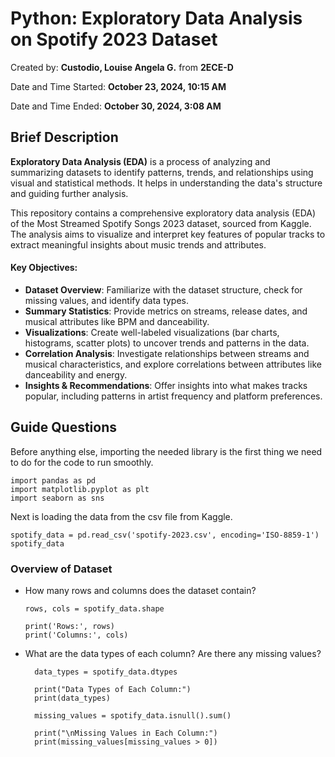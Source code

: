 # Python: Exploratory Data Analysis on Spotify 2023 Dataset

Created by: **Custodio, Louise Angela G.** from **2ECE-D** 

Date and Time Started: **October 23, 2024, 10:15 AM**  

Date and Time Ended: **October 30, 2024, 3:08 AM**

## Brief Description
**Exploratory Data Analysis (EDA)** is a process of analyzing and summarizing datasets to identify patterns, trends, and relationships using visual and statistical methods. It helps in understanding the data's structure and guiding further analysis.

This repository contains a comprehensive exploratory data analysis (EDA) of the Most Streamed Spotify Songs 2023 dataset, sourced from Kaggle. The analysis aims to visualize and interpret key features of popular tracks to extract meaningful insights about music trends and attributes. 

#### Key Objectives:
- **Dataset Overview**: Familiarize with the dataset structure, check for missing values, and identify data types.
- **Summary Statistics**: Provide metrics on streams, release dates, and musical attributes like BPM and danceability.
- **Visualizations**: Create well-labeled visualizations (bar charts, histograms, scatter plots) to uncover trends and patterns in the data.
- **Correlation Analysis**: Investigate relationships between streams and musical characteristics, and explore correlations between attributes like danceability and energy.
- **Insights & Recommendations**: Offer insights into what makes tracks popular, including patterns in artist frequency and platform preferences.

## Guide Questions
Before anything else, importing the needed library is the first thing we need to do for the code to run smoothly.

    import pandas as pd
    import matplotlib.pyplot as plt
    import seaborn as sns

Next is loading the data from the csv file from Kaggle.

    spotify_data = pd.read_csv('spotify-2023.csv', encoding='ISO-8859-1')
    spotify_data

### Overview of Dataset
- How many rows and columns does the dataset contain?
  
      rows, cols = spotify_data.shape

      print('Rows:', rows)
      print('Columns:', cols)
  
- What are the data types of each column? Are there any missing values?

        data_types = spotify_data.dtypes

        print("Data Types of Each Column:")
        print(data_types)

        missing_values = spotify_data.isnull().sum()

        print("\nMissing Values in Each Column:")
        print(missing_values[missing_values > 0])  
